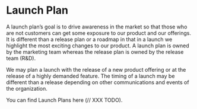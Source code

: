 # Launch Plan

A launch plan’s goal is to drive awareness in the market so that those who are not customers can get some exposure to our product and our offerings. It is different than a release plan or a roadmap in that in a launch we highlight the most exciting changes to our product. A launch plan is owned by the marketing team whereas the release plan is owned by the release team (R&D). 

We may plan a launch with the release of a new product offering or at the release of a highly demanded feature. The timing of a launch may be different than a release depending on other communications and events of the organization.  

You can find Launch Plans here (// XXX TODO). 
